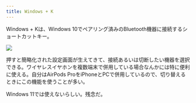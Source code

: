```yaml
---
title: Windows + K
---
```

Windows + Kは、Windows 10でペアリング済みのBluetooth機器に接続するショートカットキー。

![](https://lh4.googleusercontent.com/asVDYg5___H0PqMCS4OTy9Zi6-3Co1xTzPhdt96nW7YqJJCt4ucPmKwYwlZt_6ii_2JWY_AEFjB70WrFu7Q41i-XDcbmptbcyq0hJTECnC8k8BbuV8s5YLKvpO2SGoLQJliVc45uqiYhNklQS0CaNj0zWPZdcqKKh1pa6pogwPg0gKuGpIDaQDuW)

押すと簡略化された設定画面が生えてきて、接続あるいは切断したい機器を選択できる。ワイヤレスイヤホンを複数端末で併用している場合なんかには特に便利に使える。自分はAirPods ProをiPhoneとPCで併用しているので、切り替えるときにこの機能を使うことが多い。

Windows 11では使えないらしい。残念だ。

